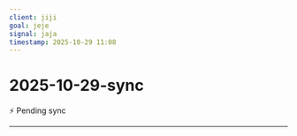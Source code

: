 ```yaml
---
client: jiji
goal: jeje
signal: jaja
timestamp: 2025-10-29 11:08
---
```


# 2025-10-29-sync

⚡ Pending sync




---
